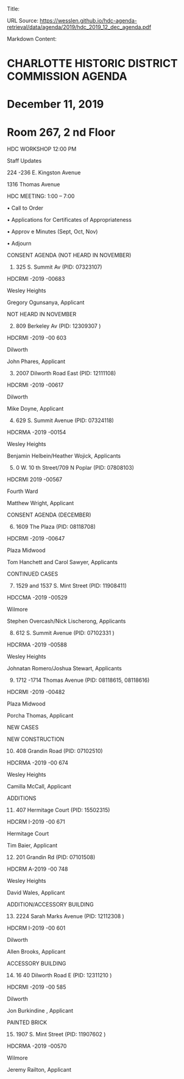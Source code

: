 Title: 

URL Source: https://wesslen.github.io/hdc-agenda-retrieval/data/agenda/2019/hdc_2019_12_dec_agenda.pdf

Markdown Content:
# CHARLOTTE HISTORIC DISTRICT COMMISSION AGENDA 

# December 11, 2019 

# Room 267, 2 nd Floor 

HDC WORKSHOP 12:00 PM 

Staff Updates 

224 -236 E. Kingston Avenue 

1316 Thomas Avenue 

HDC MEETING: 1:00 – 7:00 

• Call to Order 

• Applications for Certificates of Appropriateness 

• Approv e Minutes (Sept, Oct, Nov) 

• Adjourn 

CONSENT AGENDA (NOT HEARD IN NOVEMBER) 

1. 325 S. Summit Av (PID: 07323107) 

HDCRMI -2019 -00683 

Wesley Heights 

Gregory Ogunsanya, Applicant 

NOT HEARD IN NOVEMBER 

2. 809 Berkeley Av (PID: 12309307 )

HDCRMI -2019 -00 603 

Dilworth 

John Phares, Applicant 

3. 2007 Dilworth Road East (PID: 12111108) 

HDCRMI -2019 -00617 

Dilworth 

Mike Doyne, Applicant 

4. 629 S. Summit Avenue (PID: 07324118) 

HDCRMA -2019 -00154 

Wesley Heights 

Benjamin Helbein/Heather Wojick, Applicants 

5. 0 W. 10 th Street/709 N Poplar (PID: 07808103) 

HDCRMI 2019 -00567 

Fourth Ward 

Matthew Wright, Applicant 

CONSENT AGENDA (DECEMBER) 

6. 1609 The Plaza (PID: 08118708) 

HDCRMI -2019 -00647 

Plaza Midwood 

Tom Hanchett and Carol Sawyer, Applicants 

CONTINUED CASES 

7. 1529 and 1537 S. Mint Street (PID: 11908411) 

HDCCMA -2019 -00529 

Wilmore 

Stephen Overcash/Nick Lischerong, Applicants 

8. 612 S. Summit Avenue (PID: 07102331 )

HDCRMA -2019 -00588 

Wesley Heights 

Johnatan Romero/Joshua Stewart, Applicants 

9. 1712 -1714 Thomas Avenue (PID: 08118615, 08118616) 

HDCRMI -2019 -00482 

Plaza Midwood 

Porcha Thomas, Applicant 

NEW CASES 

NEW CONSTRUCTION 

10. 408 Grandin Road (PID: 07102510) 

HDCRMA -2019 -00 674 

Wesley Heights 

Camilla McCall, Applicant 

ADDITIONS 

11. 407 Hermitage Court (PID: 15502315) 

HDCRM I-2019 -00 671 

Hermitage Court 

Tim Baier, Applicant 

12. 201 Grandin Rd (PID: 07101508) 

HDCRM A-2019 -00 748 

Wesley Heights 

David Wales, Applicant 

ADDITION/ACCESSORY BUILDING 

13. 2224 Sarah Marks Avenue (PID: 12112308 )

HDCRM I-2019 -00 601 

Dilworth 

Allen Brooks, Applicant 

ACCESSORY BUILDING 

14. 16 40 Dilworth Road E (PID: 12311210 )

HDCRMI -2019 -00 585 

Dilworth 

Jon Burkindine , Applicant 

PAINTED BRICK 

15. 1907 S. Mint Street (PID: 11907602 )

HDCRMA -2019 -00570 

Wilmore 

Jeremy Railton, Applicant
